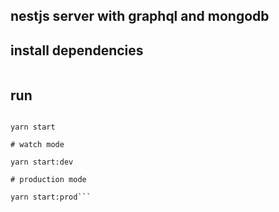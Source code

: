 ## nestjs server with graphql and mongodb

## install dependencies

```yarn

```

## run

````# development

yarn start

# watch mode

yarn start:dev

# production mode

yarn start:prod```
````

